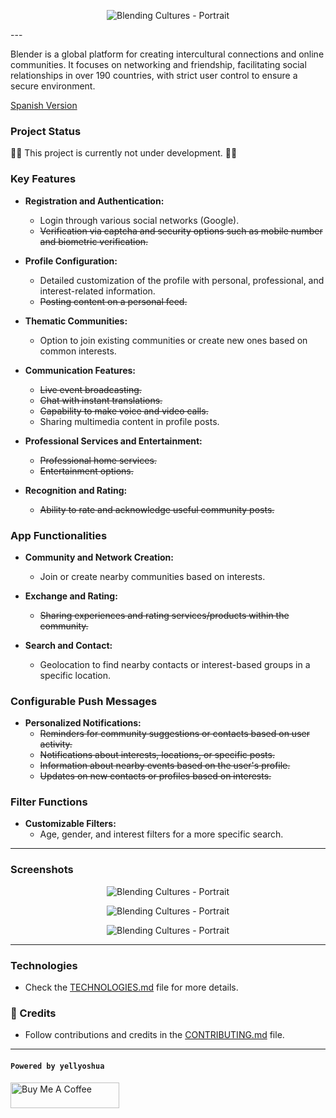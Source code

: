 <p align="center">
  <img src="/app/assets/images/weblend_label.png" alt="Blending Cultures - Portrait">
</p>
---

Blender is a global platform for creating intercultural connections and online communities. It focuses on networking and friendship, facilitating social relationships in over 190 countries, with strict user control to ensure a secure environment.

[Spanish Version](README.ES.md)

### Project Status

🚧❌ This project is currently not under development. 🚧❌

### Key Features

- **Registration and Authentication:**
    - Login through various social networks (Google).
    - ~~Verification via captcha and security options such as mobile number and biometric verification.~~

- **Profile Configuration:**
    - Detailed customization of the profile with personal, professional, and interest-related information.
    - ~~Posting content on a personal feed.~~

- **Thematic Communities:**
    - Option to join existing communities or create new ones based on common interests.

- **Communication Features:**
    - ~~Live event broadcasting.~~
    - ~~Chat with instant translations.~~
    - ~~Capability to make voice and video calls.~~
    - Sharing multimedia content in profile posts.

- **Professional Services and Entertainment:**
    - ~~Professional home services.~~
    - ~~Entertainment options.~~

- **Recognition and Rating:**
    - ~~Ability to rate and acknowledge useful community posts.~~

### App Functionalities

- **Community and Network Creation:**
    - Join or create nearby communities based on interests.

- **Exchange and Rating:**
    - ~~Sharing experiences and rating services/products within the community.~~

- **Search and Contact:**
    - Geolocation to find nearby contacts or interest-based groups in a specific location.

### Configurable Push Messages

- **Personalized Notifications:**
    - ~~Reminders for community suggestions or contacts based on user activity.~~
    - ~~Notifications about interests, locations, or specific posts.~~
    - ~~Information about nearby events based on the user's profile.~~
    - ~~Updates on new contacts or profiles based on interests.~~

### Filter Functions

- **Customizable Filters:**
    - Age, gender, and interest filters for a more specific search.

---

### Screenshots

<p align="center">
  <img src="/client/public/images/screen_complete_profile.png" alt="Blending Cultures - Portrait">
</p>

<p align="center">
  <img src="/client/public/images/screen_interests_select.png" alt="Blending Cultures - Portrait">
</p>

<p align="center">
  <img src="/client/public/images/screen_photos_upload.png" alt="Blending Cultures - Portrait">
</p>

---

### Technologies

- Check the [TECHNOLOGIES.md](/doc/TECHNOLOGIES.md) file for more details.


### 📄 Credits

- Follow contributions and credits in the [CONTRIBUTING.md](CONTRIBUTING.md) file.

---

#### `Powered by yellyoshua `

<a href="https://www.buymeacoffee.com/yellyoshua" target="_blank"><img src="https://cdn.buymeacoffee.com/buttons/v2/default-yellow.png" alt="Buy Me A Coffee" height="41" width="174" ></a>